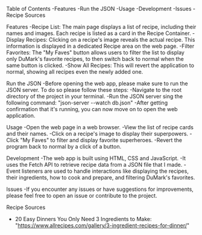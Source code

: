 Table of Contents
-Features
-Run the JSON
-Usage
-Development
-Issues
-Recipe Sources

Features
-Recipe List: The main page displays a list of recipe, including their names and images. Each recipe is listed as a card in the Recipe Container.
-Display Recipes: Clicking on a recipe's image reveals the actual recipe. This information is displayed in a dedicated Recipe area on the web page.
-Filter Favorites: The "My Faves" button allows users to filter the list to display only DuMark's favorite recipes, to then switch back to normal when the same button is clicked.
-Show All Recipes: This will revert the application to normal, showing all recipes even the newly added one.

Run the JSON
-Before opening the web app, please make sure to run the JSON server. To do so please follow these steps:
-Navigate to the root directory of the project in your terminal.
-Run the JSON server sing the following command: "json-server --watch db.json"
-After getting confirmation that it's running, you can now move on to open the web application.

Usage
-Open the web page in a web browser.
-View the list of recipe cards and their names.
-Click on a recipe's image to display their superpowers.
-Click "My Faves" to filter and display favorite superheroes.
-Revert the program back to normal by a click of a button.

Development
-The web app is built using HTML, CSS and JavaScript.
-It uses the Fetch API to retrieve recipe data from a JSON file that I made.
-Event listeners are used to handle interactions like displaying the recipes, their ingredients, how to cook and prepare, and filtering DuMark's favorites.

Issues
-If you encounter any issues or have suggestions for improvements, please feel free to open an issue or contribute to the project.

Recipe Sources
- 20 Easy Dinners You Only Need 3 Ingredients to Make: 
"https://www.allrecipes.com/gallery/3-ingredient-recipes-for-dinner/"